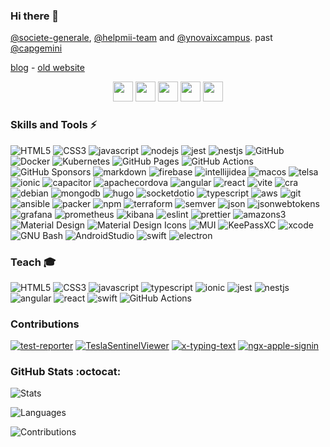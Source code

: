 ### Hi there 👋
[@societe-generale](https://github.com/societe-generale), [@helpmii-team](https://github.com/helpmii-team) and [@ynovaixcampus](https://github.com/juu-aix-ynov-campus). past [@capgemini](https://github.com/capgemini)

[blog](https://blog.jcatania.io/) - [old website](https://j-catania.github.io/jcatania.io/)
<p align="center">
  <a href="https://fr.linkedin.com/in/julien-catania-%F0%9F%91%A8%E2%80%8D%F0%9F%92%BB-11952032" target="_blank"><img height="32" width="32" src="https://cdn.simpleicons.org/LinkedIn"/></a>
  <a target="_blank" href="https://apps.apple.com/us/developer/julien-catania/id1073241837"><img height="32" width="32" src="https://cdn.simpleicons.org/AppStore"/></a>
  <a target="_blank" href="https://play.google.com/store/apps/developer?id=Julien+CATANIA"><img height="32" width="32" src="https://cdn.simpleicons.org/GooglePlay"/></a>
  <a target="_blank" href="https://www.npmjs.com/~juu"><img height="32" width="32" src="https://cdn.simpleicons.org/npm"/></a>
  <a target="_blank" href="https://www.webcomponents.org/author/Juu-"><img height="32" width="32" src="https://cdn.simpleicons.org/webcomponentsdotorg"/></a>
</p>

### Skills and Tools ⚡
![HTML5](https://img.shields.io/badge/html5-E34F26.svg?style=for-the-badge&logo=html5&logoColor=white) 
![CSS3](https://img.shields.io/badge/css3-%231572B6.svg?style=for-the-badge&logo=css3&logoColor=white) 
![javascript](https://img.shields.io/badge/javascript-F7DF1E.svg?style=for-the-badge&logo=javascript&logoColor=white)
![nodejs](https://img.shields.io/badge/node.js-6DA55F?style=for-the-badge&logo=node.js&logoColor=white)
![jest](https://img.shields.io/badge/jest-C21325?style=for-the-badge&logo=jest&logoColor=white)
![nestjs](https://img.shields.io/badge/nestjs-E0234E?style=for-the-badge&logo=nestjs&logoColor=white)
![GitHub](https://img.shields.io/badge/github-181717.svg?style=for-the-badge&logo=github&logoColor=white)
![Docker](https://img.shields.io/badge/docker-2496ED.svg?style=for-the-badge&logo=docker&logoColor=white)
![Kubernetes](https://img.shields.io/badge/kubernetes-326CE5.svg?style=for-the-badge&logo=kubernetes&logoColor=white) 
![GitHub Pages](https://img.shields.io/badge/github_pages-222222.svg?style=for-the-badge&logo=githubpages&logoColor=white)
![GitHub Actions](https://img.shields.io/badge/github_actions-2088FF.svg?style=for-the-badge&logo=githubactions&logoColor=white)
![GitHub Sponsors](https://img.shields.io/badge/github_sponsors-EA4AAA.svg?style=for-the-badge&logo=githubsponsors&logoColor=white)
![markdown](https://img.shields.io/badge/markdown-000000.svg?style=for-the-badge&logo=markdown&logoColor=white)
![firebase](https://img.shields.io/badge/firebase-FFCA28.svg?style=for-the-badge&logo=firebase&logoColor=white)
![intellijidea](https://img.shields.io/badge/intellij_idea-000000.svg?style=for-the-badge&logo=intellijidea&logoColor=white)
![macos](https://img.shields.io/badge/macos-ffffff.svg?style=for-the-badge&logo=macos&logoColor=black)
![telsa](https://img.shields.io/badge/TM3-CC0000.svg?style=for-the-badge&logo=tesla&logoColor=white)
![ionic](https://img.shields.io/badge/ionic-3880FF.svg?style=for-the-badge&logo=ionic&logoColor=white)
![capacitor](https://img.shields.io/badge/capacitor-119EFF.svg?style=for-the-badge&logo=capacitor&logoColor=white)
![apachecordova](https://img.shields.io/badge/apachecordova-E8E8E8.svg?style=for-the-badge&logo=apachecordova&logoColor=black)
![angular](https://img.shields.io/badge/angular-DD0031.svg?style=for-the-badge&logo=angular&logoColor=white)
![react](https://img.shields.io/badge/react-61DAFB.svg?style=for-the-badge&logo=react&logoColor=white)
![vite](https://img.shields.io/badge/vite-646CFF.svg?style=for-the-badge&logo=vite&logoColor=white)
![cra](https://img.shields.io/badge/cra-09D3AC.svg?style=for-the-badge&logo=createreactapp&logoColor=white)
![debian](https://img.shields.io/badge/debian-A81D33.svg?style=for-the-badge&logo=debian&logoColor=white)
![mongodb](https://img.shields.io/badge/mongodb-47A248.svg?style=for-the-badge&logo=mongodb&logoColor=white)
![hugo](https://img.shields.io/badge/hugo-FF4088.svg?style=for-the-badge&logo=hugo&logoColor=white)
![socketdotio](https://img.shields.io/badge/socket.io-010101.svg?style=for-the-badge&logo=socketdotio&logoColor=white)
![typescript](https://img.shields.io/badge/typescript-3178C6.svg?style=for-the-badge&logo=typescript&logoColor=white)
![aws](https://img.shields.io/badge/aws-232F3E.svg?style=for-the-badge&logo=amazonaws&logoColor=white)
![git](https://img.shields.io/badge/git-F05032.svg?style=for-the-badge&logo=git&logoColor=white)
![ansible](https://img.shields.io/badge/ansible-EE0000.svg?style=for-the-badge&logo=ansible&logoColor=white)
![packer](https://img.shields.io/badge/packer-02A8EF.svg?style=for-the-badge&logo=packer&logoColor=white)
![npm](https://img.shields.io/badge/npm-CB3837.svg?style=for-the-badge&logo=npm&logoColor=white)
![terraform](https://img.shields.io/badge/terraform-7B42BC.svg?style=for-the-badge&logo=terraform&logoColor=white)
![semver](https://img.shields.io/badge/semver-3F4551.svg?style=for-the-badge&logo=semver&logoColor=white)
![json](https://img.shields.io/badge/json-000000.svg?style=for-the-badge&logo=json&logoColor=white)
![jsonwebtokens](https://img.shields.io/badge/jsonwebtokens-7B42BC.svg?style=for-the-badge&logo=jsonwebtokens&logoColor=white)
![grafana](https://img.shields.io/badge/grafana-F46800.svg?style=for-the-badge&logo=grafana&logoColor=white)
![prometheus](https://img.shields.io/badge/prometheus-E6522C.svg?style=for-the-badge&logo=prometheus&logoColor=white)
![kibana](https://img.shields.io/badge/kibana-005571.svg?style=for-the-badge&logo=kibana&logoColor=white)
![eslint](https://img.shields.io/badge/eslint-4B32C3.svg?style=for-the-badge&logo=eslint&logoColor=white)
![prettier](https://img.shields.io/badge/prettier-F7B93E.svg?style=for-the-badge&logo=prettier&logoColor=white)
![amazons3](https://img.shields.io/badge/amazons3-569A31.svg?style=for-the-badge&logo=amazons3&logoColor=white)
![Material Design](https://img.shields.io/badge/MaterialDesign-757575.svg?style=for-the-badge&logo=MaterialDesign&logoColor=white)
![Material Design Icons](https://img.shields.io/badge/MaterialDesignIcons-2196F3.svg?style=for-the-badge&logo=MaterialDesignIcons&logoColor=white)
![MUI](https://img.shields.io/badge/MUI-007FFF.svg?style=for-the-badge&logo=MUI&logoColor=white)
![KeePassXC](https://img.shields.io/badge/KeePassXC-6CAC4D.svg?style=for-the-badge&logo=KeePassXC&logoColor=white)
![xcode](https://img.shields.io/badge/xcode-147EFB.svg?style=for-the-badge&logo=xcode&logoColor=white)
![GNU Bash](https://img.shields.io/badge/Bash-4EAA25.svg?style=for-the-badge&logo=GNUBash&logoColor=white)
![AndroidStudio](https://img.shields.io/badge/AndroidStudio-3DDC84.svg?style=for-the-badge&logo=AndroidStudio&logoColor=white)
![swift](https://img.shields.io/badge/swift-F05138.svg?style=for-the-badge&logo=swift&logoColor=white)
![electron](https://img.shields.io/badge/electron-47848F.svg?style=for-the-badge&logo=electron&logoColor=white)

### Teach 🎓
![HTML5](https://img.shields.io/badge/html5-E34F26.svg?style=for-the-badge&logo=html5&logoColor=white) 
![CSS3](https://img.shields.io/badge/css3-%231572B6.svg?style=for-the-badge&logo=css3&logoColor=white) 
![javascript](https://img.shields.io/badge/javascript-F7DF1E.svg?style=for-the-badge&logo=javascript&logoColor=white)
![typescript](https://img.shields.io/badge/typescript-3178C6.svg?style=for-the-badge&logo=typescript&logoColor=white)
![ionic](https://img.shields.io/badge/ionic-3880FF.svg?style=for-the-badge&logo=ionic&logoColor=white)
![jest](https://img.shields.io/badge/jest-C21325?style=for-the-badge&logo=jest&logoColor=white)
![nestjs](https://img.shields.io/badge/nestjs-E0234E?style=for-the-badge&logo=nestjs&logoColor=white)
![angular](https://img.shields.io/badge/angular-DD0031.svg?style=for-the-badge&logo=angular&logoColor=white)
![react](https://img.shields.io/badge/react-61DAFB.svg?style=for-the-badge&logo=react&logoColor=white)
![swift](https://img.shields.io/badge/swift-F05138.svg?style=for-the-badge&logo=swift&logoColor=white)
![GitHub Actions](https://img.shields.io/badge/github_actions-2088FF.svg?style=for-the-badge&logo=githubactions&logoColor=white)
### Contributions
[![test-reporter](https://github-readme-stats.vercel.app/api/pin/?username=dorny&repo=test-reporter&show_owner=true)](https://github.com/dorny/test-reporter)
[![TeslaSentinelViewer](https://github-readme-stats.vercel.app/api/pin/?username=j-catania&repo=TeslaSentinelViewer&show_owner=true)](https://github.com/j-catania/TeslaSentinelViewer)
[![x-typing-text](https://github-readme-stats.vercel.app/api/pin/?username=j-catania&repo=x-typing-text&show_owner=true)](https://github.com/j-catania/x-typing-text)
[![ngx-apple-signin](https://github-readme-stats.vercel.app/api/pin/?username=j-catania&repo=ngx-apple-signin&show_owner=true)](https://github.com/j-catania/ngx-apple-signin)

### GitHub Stats :octocat:
![Stats](https://github-readme-stats.vercel.app/api?username=j-catania&theme=dark&hide_border=true&include_all_commits=false&count_private=true)  

![Languages](https://github-readme-stats.vercel.app/api/top-langs/?username=j-catania&theme=dark&hide_border=true&include_all_commits=true&count_private=true&layout=compact)

![Contributions](https://github-readme-streak-stats.herokuapp.com/?user=j-catania&theme=dark&hide_border=true) 

<!--
**j-catania/j-catania** is a ✨ _special_ ✨ repository because its `README.md` (this file) appears on your GitHub profile.

Here are some ideas to get you started:

- 🔭 I’m currently working on ...
- 🌱 I’m currently learning ...
- 👯 I’m looking to collaborate on ...
- 🤔 I’m looking for help with ...
- 💬 Ask me about ...
- 📫 How to reach me: ...
- 😄 Pronouns: ...
- ⚡ Fun fact: ...
-->
